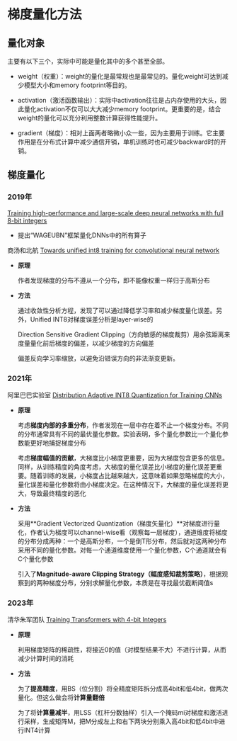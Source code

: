 # 梯度量化方法

## 量化对象

主要有以下三个，实际中可能是量化其中的多个甚至全部。

- weight（权重）：weight的量化是最常规也是最常见的。量化weight可达到减少模型大小和memory footprint等目的。

- activation（激活函数输出）：实际中activation往往是占内存使用的大头，因此量化activation不仅可以大大减少memory footprint。更重要的是，结合weight的量化可以充分利用整数计算获得性能提升。

- gradient（梯度）：相对上面两者略微小众一些，因为主要用于训练。它主要作用是在分布式计算中减少通信开销，单机训练时也可减少backward时的开销。

## 梯度量化

### 2019年

[Training high-performance and large-scale deep neural networks with full 8-bit integers](http://arxiv.org/abs/1909.02384)

- 提出“WAGEUBN”框架量化DNNs中的所有算子

商汤和北航 [Towards unified int8 training for convolutional neural network](http://arxiv.org/abs/1912.12607)

- **原理** 

   作者发现梯度的分布不遵从一个分布，即不能像权重一样归于高斯分布

- **方法**

   通过收敛性分析方程，发现了可以通过降低学习率和减少梯度量化误差。另外，Unified INT8对梯度误差分析是layer-wise的
   
   Direction Sensitive Gradient Clipping（方向敏感的梯度裁剪）用余弦距离来度量量化前后梯度的偏差，以减少梯度的方向偏差
   
   偏差反向学习率缩放，以避免沿错误方向的非法渐变更新。

### 2021年

阿里巴巴实验室 [Distribution Adaptive INT8 Quantization for Training CNNs](http://arxiv.org/abs/2102.04782)

- **原理** 

   考虑**梯度内部的多重分布**，作者发现在一层中存在着不止一个梯度分布。不同的分布通常具有不同的最优量化参数。实验表明，多个量化参数比一个量化参数能更好地捕捉梯度分布

   考虑**梯度幅值的贡献**，大梯度比小梯度更重要，因为大梯度包含更多的信息。同样，从训练精度的角度考虑，大梯度的量化误差比小梯度的量化误差更重要。随着训练的发展，小梯度占比越来越大，这意味着如果忽略梯度的大小，量化误差和量化参数将由小梯度决定。在这种情况下，大梯度的量化误差将更大，导致最终精度的恶化

- **方法**

   采用**Gradient Vectorized Quantization（梯度矢量化）**对梯度进行量化，作者认为梯度可以channel-wise看（观察每一层梯度），通道维度将梯度的分布分成两种：一个是高斯分布，一个是倒T形分布，然后就对这两种分布采用不同的量化参数。对每一个通道维度使用一个量化参数，C个通道就会有C个量化参数
   
   引入了**Magnitude-aware Clipping Strategy（幅度感知裁剪策略）**，根据观察到的两种梯度分布，分别求解量化参数，本质是在寻找最优截断阈值s

### 2023年

清华朱军团队 [Training Transformers with 4-bit Integers](https://arxiv.org/abs/2306.11987)

- **原理**

   利用梯度矩阵的稀疏性，将接近0的值（对模型结果不大）不进行计算，从而减少计算时间的消耗

- **方法**

   为了**提高精度**，用BS（位分割）将全精度矩阵拆分成高4bit和低4bit，做两次量化。但这么做会将**计算量翻倍**

   为了将**计算量减半**，用LSS（杠杆分数抽样）引入一个掩码mi对梯度和激活进行采样，生成矩阵M，把M分成左上和右下两块分别乘入高4bit和低4bit中进行INT4计算
